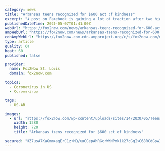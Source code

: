 ```yaml
---
category: news
title: "Arkansas teens recognized for $600 act of kindness"
excerpt: "A post on Facebook is gaining a lot of traction after two high school students returned hundreds of dollars they found in an Arkansas store. High School"
publishedDateTime: 2020-05-07T01:41:00Z
webUrl: "https://fox2now.com/news/arkansas-teens-recognized-for-600-act-of-kindness/"
ampWebUrl: "https://fox2now.com/news/arkansas-teens-recognized-for-600-act-of-kindness/amp/"
cdnAmpWebUrl: "https://fox2now-com.cdn.ampproject.org/c/s/fox2now.com/news/arkansas-teens-recognized-for-600-act-of-kindness/amp/"
type: article
quality: 60
heat: 60
published: false

provider:
  name: Fox2Now St. Louis
  domain: fox2now.com

topics:
  - Coronavirus in US
  - Coronavirus

tags:
  - US-AR

images:
  - url: "https://fox2now.com/wp-content/uploads/sites/14/2020/05/Teens.jpg?w=1280&h=720&crop=1"
    width: 1280
    height: 720
    title: "Arkansas teens recognized for $600 act of kindness"

secured: "RZ7usA7KaGmm4aqErC1z+MQ/uuCCepAhRGcrWKNPmk1k27cGqIsC68RCdGpwIQpU8mokthAR0Quwx1hC/UgyYo3iEKj3CZigqcL8TVnuF2cX38LJOF23rLQ50y88NyTl5HS847rn9e9Mr6hQlp34Z9x06a6G+PHHZbIEXZSwsmJiu4LEskRNdoN4iVT4JcPZfZdO8EjgT9x8exk5fI2jvw8nsprT/8oWGAB8IwK+VocTZfFEEJ/2hZHQ08W2AoGf6cGUHODBkUx5JWlAsL1PweJWfwp7HWlE0L1ceVcgciwu+q33o8SinVxPNb33F/Tm;qjRYaXoI1zSz8uYRpi64hA=="
---
```


